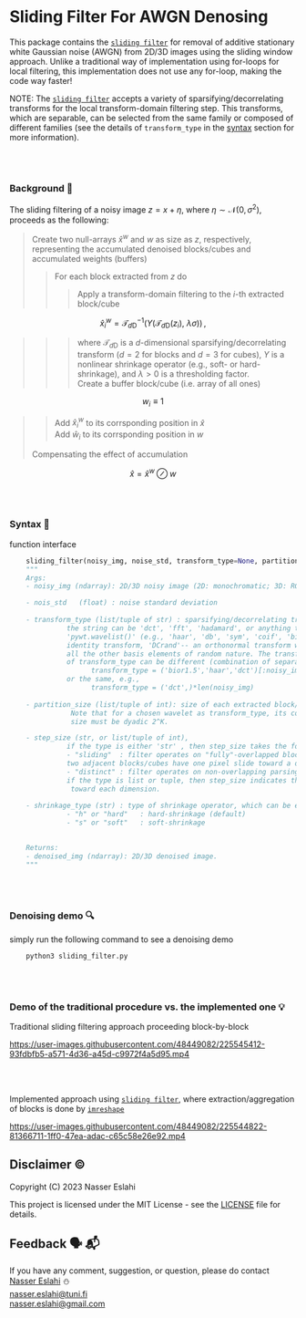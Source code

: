 # Sliding Filter For AWGN Denosing

This package contains the [`sliding filter`](./sliding_filter.py) for removal of
additive stationary white Gaussian noise (AWGN) from 2D/3D images using the sliding 
window approach. 
Unlike a traditional way of implementation using for-loops for local filtering,
this implementation does not use any for-loop, making the code way faster!

NOTE: The [`sliding filter`](./sliding_filter.py) accepts a variety of sparsifying/decorrelating
transforms for the local transform-domain filtering step. This transforms, which are separable,
can be selected from the same family or composed of different families (see
the details of `transform_type` in the [syntax](#syntax) section for more information).

</br></br>


### Background :book:
The sliding filtering of a noisy image $z=x+\eta$, where $\eta\sim\mathcal{N}(0,\sigma^2)$, 
proceeds as the following:
</br>
>Create two null-arrays $\hat{x}^w$ and $w$ as size as $z$, respectively, representing 
the accumulated denoised blocks/cubes and accumulated weights (buffers)
>> For each block extracted from $z$ do
>>> Apply a transform-domain filtering to the $i$-th extracted block/cube 
```math
\hat{x}_i^{w} =\mathcal{T}_{d\textrm{D}}^{-1}\Big(\Upsilon\big(\mathcal{T}_{d\textrm{D}}(z_i),~\lambda\sigma\big)\Big)\,,
```
>>> where $\mathcal{T}_{d\textrm{D}}$ is a $d$-dimensional sparsifying/decorrelating transform 
($d=2$ for blocks and $d=3$ for cubes), $\Upsilon$ is a nonlinear shrinkage operator (e.g.,
soft- or hard-shrinkage), and $\lambda>0$ is a thresholding factor.
\
>>> Create a buffer block/cube (i.e. array of all ones)
```math
w_i \equiv 1
```

>> Add $\hat{x}_i^{w}$ to its corrsponding position in $\hat{x}$
\
>> Add $\hat{w}_i$ to its corrsponding position in $w$
>
> Compensating the effect of accumulation
```math
\hat{x} = \hat{x}^{w}\oslash{w}
```


</br></br>

### Syntax :scroll:
function interface
```python
    sliding_filter(noisy_img, noise_std, transform_type=None, partition_size=None, step_size=None, shrinkage_type=None)
    """
    Args:
    - noisy_img (ndarray): 2D/3D noisy image (2D: monochromatic; 3D: RGB, hyperspectral, ...)

    - nois_std   (float) : noise standard deviation    
      
    - transform_type (list/tuple of str) : sparsifying/decorrelating transform
              the string can be 'dct', 'fft', 'hadamard', or anything that is listed by
              'pywt.wavelist()' (e.g., 'haar', 'db', 'sym', 'coif', 'bior', 'rbio', 'dmey'),
              identity transform, 'DCrand'-- an orthonormal transform with a DC, and
              all the other basis elements of random nature. The transform in the list/tuple
              of transform_type can be different (combination of separable transforms), e.g., 
                    transform_type = ('bior1.5','haar','dct')[:noisy_img] 
              or the same, e.g.,
                    transform_type = ('dct',)*len(noisy_img)
              
    - partition_size (list/tuple of int): size of each extracted block/cube.
               Note that for a chosen wavelet as transform_type, its corresponding partition 
               size must be dyadic 2^K.       

    - step_size (str, or list/tuple of int),               
              if the type is either 'str' , then step_size takes the following options:
              - "sliding"  : filter operates on "fully"-overlapped blocks/cubes (i.e. the
              two adjacent blocks/cubes have one pixel slide toward a dimension)                
              - "distinct" : filter operates on non-overlapping parsing blocks/cubes
              if the type is list or tuple, then step_size indicates the step-size (stride)
               toward each dimension.
               
    - shrinkage_type (str) : type of shrinkage operator, which can be either of the following:
              - "h" or "hard"   : hard-shrinkage (default)
              - "s" or "soft"   : soft-shrinkage

              
    Returns:
    - denoised_img (ndarray): 2D/3D denoised image.
    """
```


</br></br>



### Denoising demo :mag: 
simply run the following command to see a denoising demo

```python
    python3 sliding_filter.py 
```
</br></br>




### Demo of the traditional procedure vs. the implemented one :bulb:

Traditional sliding filtering approach proceeding block-by-block 

https://user-images.githubusercontent.com/48449082/225545412-93fdbfb5-a571-4d36-a45d-c9972f4a5d95.mp4

</br></br>

Implemented approach using [`sliding filter`](./sliding_filter.py), where extraction/aggregation of blocks
is done by [`imreshape`](./imreshape.py) 

https://user-images.githubusercontent.com/48449082/225544822-81366711-1ff0-47ea-adac-c65c58e26e92.mp4



## Disclaimer :copyright:
Copyright (C) 2023    Nasser Eslahi

This project is licensed under the MIT License - see the [LICENSE](./LICENSE) file for details.


## Feedback :speaking_head: :mailbox_with_mail:
If you have any comment, suggestion, or question, please do contact
 [Nasser Eslahi](https://orcid.org/0000-0002-1134-9318) :snowman:
\
nasser.eslahi@tuni.fi
\
nasser.eslahi@gmail.com

